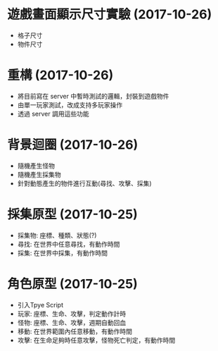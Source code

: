 
# 遊戲畫面顯示尺寸實驗 (2017-10-26)
- 格子尺寸
- 物件尺寸

# 重構 (2017-10-26)
- 將目前寫在 server 中暫時測試的邏輯，封裝到遊戲物件
- 由單一玩家測試，改成支持多玩家操作
- 透過 server 調用這些功能

# 背景迴圈 (2017-10-26)
- 隨機產生怪物
- 隨機產生採集物
- 針對動態產生的物件進行互動(尋找、攻擊、採集)

# 採集原型 (2017-10-25)
- 採集物: 座標、種類、狀態(?)
- 尋找: 在世界中任意尋找，有動作時間
- 採集: 在世界中採集，有動作時間

# 角色原型 (2017-10-25)
- 引入Tpye Script
- 玩家: 座標、生命、攻擊，判定動作計時
- 怪物: 座標、生命、攻擊，週期自動回血
- 移動: 在世界範圍內任意移動，有動作時間
- 攻擊: 在生命足夠時任意攻擊，怪物死亡判定，有動作時間
